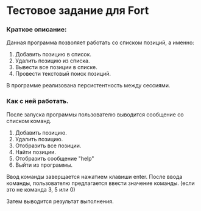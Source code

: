 # Тестовое задание для Fort

### Краткое описание:
Данная программа позволяет работать со списком позиций, а именно:
1. Добавить позицию в список.
2. Удалить позицию из списка.
3. Вывести все позиции в списке.
4. Провести текстовый поиск позиций.

В программе реализована персистентность между сессиями.

### Как с ней работать.

После запуска программы пользователю выводится сообщение со списком команд.
1. Добавить позицию.
2. Удалить позицию.
3. Отобразить все позиции.
4. Найти позиции.
5. Отобразить сообщение "help"
0. Выйти из программы.

Ввод команды заверщается нажатием клавиши enter.
После ввода команды, пользователю предлагается ввести значение команды. (если это не команда 3, 5 или 0)

Затем выводится результат выполнения.